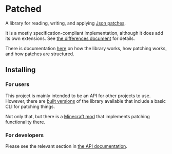 # Patched

A library for reading, writing, and applying [Json patches](https://jsonpatch.com/).

It is a mostly specification-compliant implementation, although it does add its own extensions.
See [the differences document](docs/patching/differences.md) for details.

There is documentation [here](docs/index.md) on how the library works, how patching works, and how patches are structured.

## Installing

### For users

This project is mainly intended to be an API for other projects to use.
However, there are [built versions](https://github.com/EnderTurret/Patched/releases) of the library available that include a basic CLI for patching things.

Not only that, but there is a [Minecraft mod](https://github.com/EnderTurret/PatchedMod) that implements patching functionality there.

### For developers

Please see the relevant section in [the API documentation](docs/api/index.md#installation).